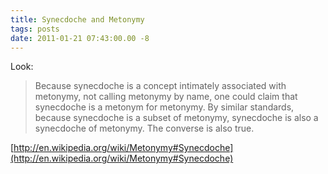 ```yaml
---
title: Synecdoche and Metonymy
tags: posts
date: 2011-01-21 07:43:00.00 -8
---
```

Look:

> Because synecdoche is a concept intimately associated with metonymy, not
calling metonymy by name, one could claim that synecdoche is a metonym for
metonymy. By similar standards, because synecdoche is a subset of metonymy,
synecdoche is also a synecdoche of metonymy. The converse is also true.

[http://en.wikipedia.org/wiki/Metonymy#Synecdoche](http://en.wikipedia.org/wiki/Metonymy#Synecdoche)
